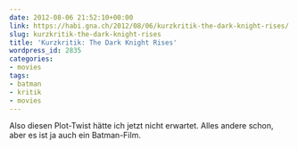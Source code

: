 ```yaml
---
date: 2012-08-06 21:52:10+00:00
link: https://habi.gna.ch/2012/08/06/kurzkritik-the-dark-knight-rises/
slug: kurzkritik-the-dark-knight-rises
title: 'Kurzkritik: The Dark Knight Rises'
wordpress_id: 2835
categories:
- movies
tags:
- batman
- kritik
- movies
---
```


Also diesen Plot-Twist hätte ich jetzt nicht erwartet.
Alles andere schon, aber es ist ja auch ein Batman-Film.
